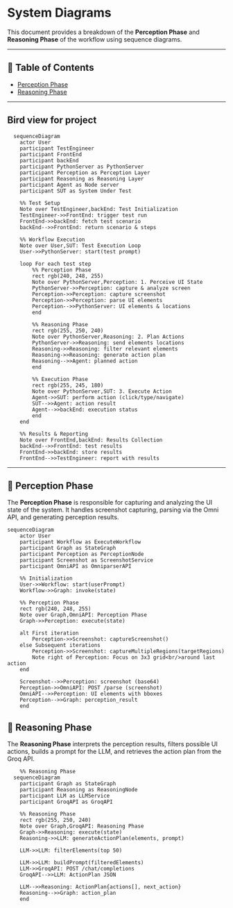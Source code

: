 # System Diagrams

This document provides a breakdown of the **Perception Phase** and **Reasoning Phase** of the workflow using sequence diagrams.  

---

## 📑 Table of Contents
- [Perception Phase](#perception-phase)
- [Reasoning Phase](#reasoning-phase)

--- 
  ## Bird view for project

```mermaid
  sequenceDiagram
    actor User
    participant TestEngineer
    participant FrontEnd
    participant backEnd
    participant PythonServer as PythonServer
    participant Perception as Perception Layer
    participant Reasoning as Reasoning Layer
    participant Agent as Node server 
    participant SUT as System Under Test

    %% Test Setup
    Note over TestEngineer,backEnd: Test Initialization
    TestEngineer->>FrontEnd: trigger test run
    FrontEnd->>backEnd: fetch test scenario
    backEnd-->>FrontEnd: return scenario & steps
    
    %% Workflow Execution
    Note over User,SUT: Test Execution Loop
    User->>PythonServer: start(test prompt)
    
    loop For each test step
        %% Perception Phase
        rect rgb(240, 248, 255)
        Note over PythonServer,Perception: 1. Perceive UI State
        PythonServer->>Perception: capture & analyze screen
        Perception->>Perception: capture screenshot
        Perception->>Perception: parse UI elements
        Perception-->>PythonServer: UI elements & locations
        end
        
        %% Reasoning Phase
        rect rgb(255, 250, 240)
        Note over PythonServer,Reasoning: 2. Plan Actions
        PythonServer->>Reasoning: send elements locations 
        Reasoning->>Reasoning: filter relevant elements
        Reasoning->>Reasoning: generate action plan
        Reasoning-->>Agent: planned action
        end
        
        %% Execution Phase
        rect rgb(255, 245, 180)
        Note over PythonServer,SUT: 3. Execute Action
        Agent->>SUT: perform action (click/type/navigate)
        SUT-->>Agent: action result
        Agent-->>backEnd: execution status
        end
    end
    
    %% Results & Reporting
    Note over FrontEnd,backEnd: Results Collection
    backEnd-->>FrontEnd: test results
    FrontEnd->>backEnd: store results
    FrontEnd-->>TestEngineer: report with results
```

---

## 🔹 Perception Phase

The **Perception Phase** is responsible for capturing and analyzing the UI state of the system. It handles screenshot capturing, parsing via the Omni API, and generating perception results.

```mermaid
sequenceDiagram
    actor User
    participant Workflow as ExecuteWorkflow
    participant Graph as StateGraph
    participant Perception as PerceptionNode
    participant Screenshot as ScreenshotService
    participant OmniAPI as OmniparserAPI

    %% Initialization
    User->>Workflow: start(userPrompt)
    Workflow->>Graph: invoke(state)

    %% Perception Phase
    rect rgb(240, 248, 255)
    Note over Graph,OmniAPI: Perception Phase
    Graph->>Perception: execute(state)
    
    alt First iteration
        Perception->>Screenshot: captureScreenshot()
    else Subsequent iterations
        Perception->>Screenshot: captureMultipleRegions(targetRegions)
        Note right of Perception: Focus on 3x3 grid<br/>around last action
    end
    
    Screenshot-->>Perception: screenshot (base64)
    Perception->>OmniAPI: POST /parse (screenshot)
    OmniAPI-->>Perception: UI elements with bboxes
    Perception-->>Graph: perception_result
    end

```


## 🔹 Reasoning Phase

The **Reasoning Phase** interprets the perception results, filters possible UI actions, builds a prompt for the LLM, and retrieves the action plan from the Groq API.


```mermaid
    %% Reasoning Phase
  sequenceDiagram
    participant Graph as StateGraph
    participant Reasoning as ReasoningNode
    participant LLM as LLMService
    participant GroqAPI as GroqAPI

    %% Reasoning Phase
    rect rgb(255, 250, 240)
    Note over Graph,GroqAPI: Reasoning Phase
    Graph->>Reasoning: execute(state)
    Reasoning->>LLM: generateActionPlan(elements, prompt)
    
    LLM->>LLM: filterElements(top 50)
    
    LLM->>LLM: buildPrompt(filteredElements)
    LLM->>GroqAPI: POST /chat/completions
    GroqAPI-->>LLM: ActionPlan JSON
    
    LLM-->>Reasoning: ActionPlan{actions[], next_action}
    Reasoning-->>Graph: action_plan
    end
```
